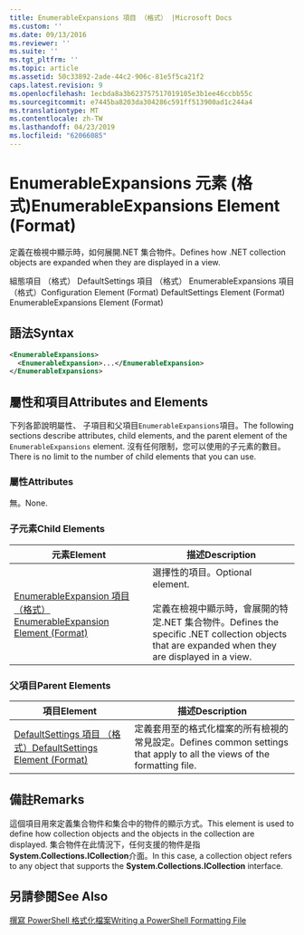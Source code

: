 ```yaml
---
title: EnumerableExpansions 項目 （格式） |Microsoft Docs
ms.custom: ''
ms.date: 09/13/2016
ms.reviewer: ''
ms.suite: ''
ms.tgt_pltfrm: ''
ms.topic: article
ms.assetid: 50c33892-2ade-44c2-906c-81e5f5ca21f2
caps.latest.revision: 9
ms.openlocfilehash: 1ecbda8a3b623757517019105e3b1ee46ccbb55c
ms.sourcegitcommit: e7445ba8203da304286c591ff513900ad1c244a4
ms.translationtype: MT
ms.contentlocale: zh-TW
ms.lasthandoff: 04/23/2019
ms.locfileid: "62066085"
---
```

# <a name="enumerableexpansions-element-format"></a><span data-ttu-id="e18da-102">EnumerableExpansions 元素 (格式)</span><span class="sxs-lookup"><span data-stu-id="e18da-102">EnumerableExpansions Element (Format)</span></span>

<span data-ttu-id="e18da-103">定義在檢視中顯示時，如何展開.NET 集合物件。</span><span class="sxs-lookup"><span data-stu-id="e18da-103">Defines how .NET collection objects are expanded when they are displayed in a view.</span></span>

<span data-ttu-id="e18da-104">組態項目 （格式） DefaultSettings 項目 （格式） EnumerableExpansions 項目 （格式）</span><span class="sxs-lookup"><span data-stu-id="e18da-104">Configuration Element (Format) DefaultSettings Element (Format) EnumerableExpansions Element (Format)</span></span>

## <a name="syntax"></a><span data-ttu-id="e18da-105">語法</span><span class="sxs-lookup"><span data-stu-id="e18da-105">Syntax</span></span>

```xml
<EnumerableExpansions>
  <EnumerableExpansion>...</EnumerableExpansion>
</EnumerableExpansions>
```

## <a name="attributes-and-elements"></a><span data-ttu-id="e18da-106">屬性和項目</span><span class="sxs-lookup"><span data-stu-id="e18da-106">Attributes and Elements</span></span>

<span data-ttu-id="e18da-107">下列各節說明屬性、 子項目和父項目`EnumerableExpansions`項目。</span><span class="sxs-lookup"><span data-stu-id="e18da-107">The following sections describe attributes, child elements, and the parent element of the `EnumerableExpansions` element.</span></span> <span data-ttu-id="e18da-108">沒有任何限制，您可以使用的子元素的數目。</span><span class="sxs-lookup"><span data-stu-id="e18da-108">There is no limit to the number of child elements that you can use.</span></span>

### <a name="attributes"></a><span data-ttu-id="e18da-109">屬性</span><span class="sxs-lookup"><span data-stu-id="e18da-109">Attributes</span></span>

<span data-ttu-id="e18da-110">無。</span><span class="sxs-lookup"><span data-stu-id="e18da-110">None.</span></span>

### <a name="child-elements"></a><span data-ttu-id="e18da-111">子元素</span><span class="sxs-lookup"><span data-stu-id="e18da-111">Child Elements</span></span>

|<span data-ttu-id="e18da-112">元素</span><span class="sxs-lookup"><span data-stu-id="e18da-112">Element</span></span>|<span data-ttu-id="e18da-113">描述</span><span class="sxs-lookup"><span data-stu-id="e18da-113">Description</span></span>|
|-------------|-----------------|
|[<span data-ttu-id="e18da-114">EnumerableExpansion 項目 （格式）</span><span class="sxs-lookup"><span data-stu-id="e18da-114">EnumerableExpansion Element (Format)</span></span>](./enumerableexpansion-element-format.md)|<span data-ttu-id="e18da-115">選擇性的項目。</span><span class="sxs-lookup"><span data-stu-id="e18da-115">Optional element.</span></span><br /><br /> <span data-ttu-id="e18da-116">定義在檢視中顯示時，會展開的特定.NET 集合物件。</span><span class="sxs-lookup"><span data-stu-id="e18da-116">Defines the specific .NET collection objects that are expanded when they are displayed in a view.</span></span>|

### <a name="parent-elements"></a><span data-ttu-id="e18da-117">父項目</span><span class="sxs-lookup"><span data-stu-id="e18da-117">Parent Elements</span></span>

|<span data-ttu-id="e18da-118">項目</span><span class="sxs-lookup"><span data-stu-id="e18da-118">Element</span></span>|<span data-ttu-id="e18da-119">描述</span><span class="sxs-lookup"><span data-stu-id="e18da-119">Description</span></span>|
|-------------|-----------------|
|[<span data-ttu-id="e18da-120">DefaultSettings 項目 （格式）</span><span class="sxs-lookup"><span data-stu-id="e18da-120">DefaultSettings Element (Format)</span></span>](./defaultsettings-element-format.md)|<span data-ttu-id="e18da-121">定義套用至的格式化檔案的所有檢視的常見設定。</span><span class="sxs-lookup"><span data-stu-id="e18da-121">Defines common settings that apply to all the views of the formatting file.</span></span>|

## <a name="remarks"></a><span data-ttu-id="e18da-122">備註</span><span class="sxs-lookup"><span data-stu-id="e18da-122">Remarks</span></span>

<span data-ttu-id="e18da-123">這個項目用來定義集合物件和集合中的物件的顯示方式。</span><span class="sxs-lookup"><span data-stu-id="e18da-123">This element is used to define how collection objects and the objects in the collection are displayed.</span></span> <span data-ttu-id="e18da-124">集合物件在此情況下，任何支援的物件是指**System.Collections.ICollection**介面。</span><span class="sxs-lookup"><span data-stu-id="e18da-124">In this case, a collection object refers to any object that supports the  **System.Collections.ICollection** interface.</span></span>

## <a name="see-also"></a><span data-ttu-id="e18da-125">另請參閱</span><span class="sxs-lookup"><span data-stu-id="e18da-125">See Also</span></span>

[<span data-ttu-id="e18da-126">撰寫 PowerShell 格式化檔案</span><span class="sxs-lookup"><span data-stu-id="e18da-126">Writing a PowerShell Formatting File</span></span>](./writing-a-powershell-formatting-file.md)

